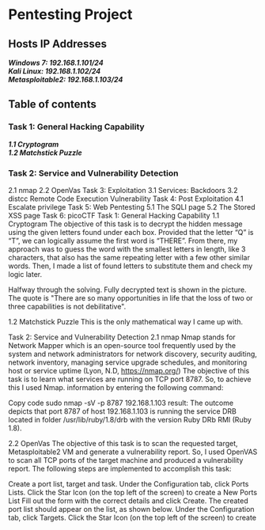 
# Pentesting Project

## Hosts IP Addresses
***Windows 7: 192.168.1.101/24 <br>
Kali Linux: 192.168.1.102/24 <br>
Metasploitable2: 192.168.1.103/24***<br>

## Table of contents

### Task 1: General Hacking Capability
***1.1 Cryptogram*** <br>
***1.2 Matchstick Puzzle*** <br>

### Task 2: Service and Vulnerability Detection
2.1 nmap
2.2 OpenVas
Task 3: Exploitation
3.1 Services: Backdoors
3.2 distcc Remote Code Execution Vulnerability
Task 4: Post Exploitation
4.1 Escalate privilege
Task 5: Web Pentesting
5.1 The SQLI page
5.2 The Stored XSS page
Task 6: picoCTF
Task 1: General Hacking Capability
1.1 Cryptogram
The objective of this task is to decrypt the hidden message using the given letters found under each box. Provided that the letter “Q” is “T”, we can logically assume the first word is “THERE”. From there, my approach was to guess the word with the smallest letters in length, like 3 characters, that also has the same repeating letter with a few other similar words. Then, I made a list of found letters to substitute them and check my logic later.

Halfway through the solving.
Fully decrypted text is shown in the picture. The quote is "There are so many opportunities in life that the loss of two or three capabilities is not debilitative".

1.2 Matchstick Puzzle
This is the only mathematical way I came up with.

Task 2: Service and Vulnerability Detection
2.1 nmap
Nmap stands for Network Mapper which is an open-source tool frequently used by the system and network administrators for network discovery, security auditing, network inventory, managing service upgrade schedules, and monitoring host or service uptime (Lyon, N.D, https://nmap.org/)
The objective of this task is to learn what services are running on TCP port 8787. So, to achieve this I used Nmap. information by entering the following command:

Copy code
sudo nmap -sV -p 8787 192.168.1.103
result:
The outcome depicts that port 8787 of host 192.168.1.103 is running the service DRB located in folder /usr/lib/ruby/1.8/drb with the version Ruby DRb RMI (Ruby 1.8).

2.2 OpenVas
The objective of this task is to scan the requested target, Metasploitable2 VM and generate a vulnerability report. So, I used OpenVAS to scan all TCP ports of the target machine and produced a vulnerability report.
The following steps are implemented to accomplish this task:

Create a port list, target and task.
Under the Configuration tab, click Ports Lists.
Click the Star Icon (on the top left of the screen) to create a New Ports List
Fill out the form with the correct details and click Create.
The created port list should appear on the list, as shown below.
Under the Configuration tab, click Targets.
Click the Star Icon (on the top left of the screen) to create
